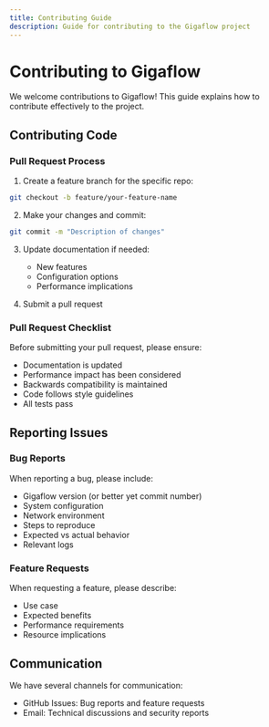 ```yaml
---
title: Contributing Guide
description: Guide for contributing to the Gigaflow project
---
```


# Contributing to Gigaflow

We welcome contributions to Gigaflow! This guide explains how to contribute effectively to the project.

## Contributing Code

### Pull Request Process

1. Create a feature branch for the specific repo:
```bash
git checkout -b feature/your-feature-name
```

2. Make your changes and commit:
```bash
git commit -m "Description of changes"
```

3. Update documentation if needed:
    * New features
    * Configuration options
    * Performance implications

4. Submit a pull request

### Pull Request Checklist

Before submitting your pull request, please ensure:

* Documentation is updated
* Performance impact has been considered
* Backwards compatibility is maintained
* Code follows style guidelines
* All tests pass

## Reporting Issues

### Bug Reports

When reporting a bug, please include:

* Gigaflow version (or better yet commit number)
* System configuration
* Network environment
* Steps to reproduce
* Expected vs actual behavior
* Relevant logs

### Feature Requests

When requesting a feature, please describe:

* Use case
* Expected benefits
* Performance requirements
* Resource implications

## Communication

We have several channels for communication:

* GitHub Issues: Bug reports and feature requests
* Email: Technical discussions and security reports